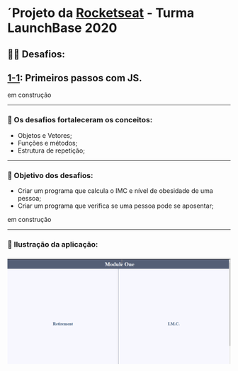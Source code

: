 # ´Projeto da [Rocketseat](https://rocketseat.com.br/) - Turma LaunchBase 2020

## 🏋️‍♀️ Desafios:

## [1-1](https://github.com/Rocketseat/bootcamp-launchbase-desafios-01/blob/master/desafios/01-1-primeiros-passos-com-js.md): Primeiros passos com JS.

em construção

---

### 🧠 Os desafios fortaleceram os conceitos:
 - Objetos e Vetores;
 - Funções e métodos;
 - Estrutura de repetição;

 ---

 ### 🎯 Objetivo dos desafios:
 - Criar um programa que calcula o IMC e nível de obesidade de uma pessoa;
 - Criar um programa que verifica se uma pessoa pode se aposentar;

em construção

 ---

 ### 🎥 Ilustração da aplicação:
<h3>
    <img src="public/desafio1-1.gif">
</h3>



